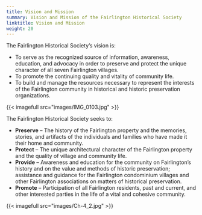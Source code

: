 ```yaml
---
title: Vision and Mission
summary: Vision and Mission of the Fairlington Historical Society
linktitle: Vision and Mission
weight: 20
---
```


The Fairlington Historical Society’s vision is:

- To serve as the recognized source of information, awareness, education, and advocacy in order to preserve and protect the unique character of all seven Fairlington villages.
- To promote the continuing quality and vitality of community life.
- To build and manage the resources necessary to represent the interests of the Fairlington community in historical and historic preservation organizations.

{{< imagefull src="images/IMG_0103.jpg" >}}

The Fairlington Historical Society seeks to:

- **Preserve** – The history of the Fairlington property and the memories, stories, and artifacts of the individuals and families who have made it their home and community.
- **Protect** – The unique architectural character of the Fairlington property and the quality of village and community life.
- **Provide** – Awareness and education for the community on Fairlington’s history and on the value and methods of historic preservation; assistance and guidance for the Fairlington condominium villages and other Fairlington associations on matters of historical preservation.
- **Promote** – Participation of all Fairlington residents, past and current, and other interested parties in the life of a vital and cohesive community.

{{< imagefull src="images/Ch-4_2.jpg" >}}
